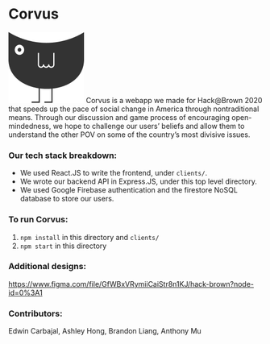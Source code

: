 # Corvus
<img src="client/public/corvus.png" />
Corvus is a webapp we made for Hack@Brown 2020 that speeds up the pace of social change in America through nontraditional means. Through our discussion and game process of encouraging open-mindedness, we hope to challenge our users’ beliefs and allow them to understand the other POV on some of the country’s most divisive issues.

### Our tech stack breakdown:
* We used React.JS to write the frontend, under `clients/`.
* We wrote our backend API in Express.JS, under this top level directory.
* We used Google Firebase authentication and the firestore NoSQL database to store our users.

### To run Corvus:
1. `npm install` in this directory and `clients/`
2. `npm start` in this directory

### Additional designs: 
https://www.figma.com/file/GfWBxVRymiiCaiStr8n1KJ/hack-brown?node-id=0%3A1

### Contributors: 
Edwin Carbajal, Ashley Hong, Brandon Liang, Anthony Mu
